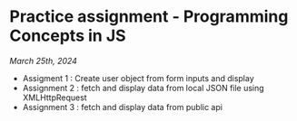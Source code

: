 # Practice assignment - Programming Concepts in JS
*March 25th, 2024*

- Assigment 1 : Create user object from form inputs and display
- Assignment 2 : fetch and display data from local JSON file using XMLHttpRequest
- Assignment 3 : fetch and display data from public api 
